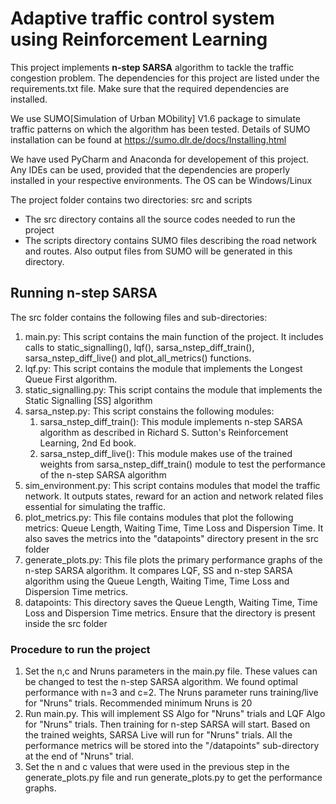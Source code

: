 # Adaptive traffic control system using Reinforcement Learning


This project implements **n-step SARSA** algorithm to tackle the traffic congestion problem. The dependencies for this project are listed under the requirements.txt file. Make sure that the required dependencies are installed.

We use SUMO[Simulation of Urban MObility] V1.6 package to simulate traffic patterns on which the algorithm has been tested. Details of SUMO installation can be found at https://sumo.dlr.de/docs/Installing.html

We have used PyCharm and Anaconda for developement of this project. Any IDEs can be used, provided that the dependencies are properly installed in your respective environments. The OS can be Windows/Linux

The project folder contains two directories: src and scripts
* The src directory contains all the source codes needed to run the project
* The scripts directory contains SUMO files describing the road network and routes. Also output files from SUMO will be generated in this directory.


## Running n-step SARSA
The src folder contains the following files and sub-directories:
1. main.py: This script contains the main function of the project. It includes calls to static_signalling(), lqf(), sarsa_nstep_diff_train(), sarsa_nstep_diff_live() and plot_all_metrics() functions.
2. lqf.py: This script contains the module that implements the Longest Queue First algorithm.
3. static_signalling.py: This script contains the module that implements the Static Signalling [SS] algorithm
4. sarsa_nstep.py: This script constains the following modules:
	1. sarsa_nstep_diff_train(): This module implements n-step SARSA algorithm as described in Richard S. Sutton's Reinforcement Learning, 2nd Ed book. 
	2. sarsa_nstep_diff_live(): This module makes use of the trained weights from sarsa_nstep_diff_train() module to test the performance of the n-step SARSA algorithm
5. sim_environment.py: This script contains modules that model the traffic network. It outputs states, reward for an action and network related files essential for simulating the traffic.
6. plot_metrics.py: This file contains modules that plot the following metrics: Queue Length, Waiting Time, Time Loss and Dispersion Time. It also saves the metrics into the "datapoints" directory present in the src folder
7. generate_plots.py: This file plots the primary performance graphs of the n-step SARSA algorithm. It compares LQF, SS and n-step SARSA algorithm using the Queue Length, Waiting Time, Time Loss and Dispersion Time metrics.
8. datapoints: This directory saves the Queue Length, Waiting Time, Time Loss and Dispersion Time metrics. Ensure that the directory is present inside the src folder

### Procedure to run the project
1. Set the n,c and Nruns parameters in the main.py file. These values can be changed to test the n-step SARSA algorithm. We found optimal performance with n=3 and c=2. The Nruns parameter runs training/live for "Nruns" trials. Recommended minimum Nruns is 20
2. Run main.py. This will implement SS Algo for "Nruns" trials and LQF Algo for "Nruns" trials. Then training for n-step SARSA will start. Based on the trained weights, SARSA Live will run for "Nruns" trials. All the performance metrics will be stored into the "/datapoints" sub-directory at the end of "Nruns" trial.
3. Set the n and c values that were used in the previous step in the generate_plots.py file and run generate_plots.py to get the performance graphs.


